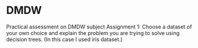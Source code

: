 # DMDW
Practical assessment on DMDW subject 
Assignment 1:
Choose a dataset of your own choice and explain the problem you are trying to solve using decision trees. (In this case I used iris dataset.)
